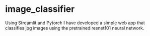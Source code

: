 # image_classifier

Using Streamlit and Pytorch I have developed a simple web app that classifies jpg images using the pretrained resnet101 neural network.
